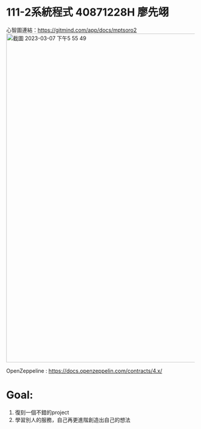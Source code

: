 # 111-2系統程式 40871228H 廖先翊
心智圖連結：https://gitmind.com/app/docs/mptsoro2
<img width="878" alt="截圖 2023-03-07 下午5 55 49" src="https://user-images.githubusercontent.com/104251978/223387615-cde13a52-15c9-4c50-8e51-091924295c5a.png">


OpenZeppeline : https://docs.openzeppelin.com/contracts/4.x/

# Goal:
1. 復刻一個不錯的project
2. 學習別人的服務，自己再更進階創造出自己的想法
